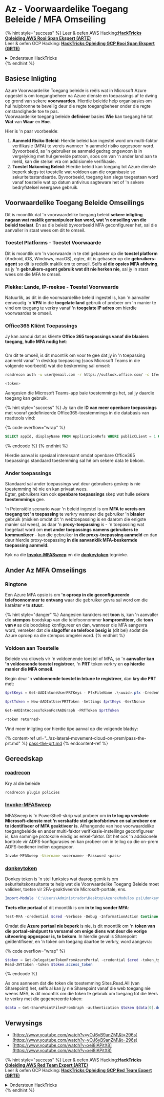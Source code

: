 # Az - Voorwaardelike Toegang Beleide / MFA Omseiling

{% hint style="success" %}
Leer & oefen AWS Hacking:<img src="../../../.gitbook/assets/image (1).png" alt="" data-size="line">[**HackTricks Opleiding AWS Rooi Span Ekspert (ARTE)**](https://training.hacktricks.xyz/courses/arte)<img src="../../../.gitbook/assets/image (1).png" alt="" data-size="line">\
Leer & oefen GCP Hacking: <img src="../../../.gitbook/assets/image (2).png" alt="" data-size="line">[**HackTricks Opleiding GCP Rooi Span Ekspert (GRTE)**<img src="../../../.gitbook/assets/image (2).png" alt="" data-size="line">](https://training.hacktricks.xyz/courses/grte)

<details>

<summary>Ondersteun HackTricks</summary>

* Kyk na die [**subskripsie planne**](https://github.com/sponsors/carlospolop)!
* **Sluit aan by die** 💬 [**Discord groep**](https://discord.gg/hRep4RUj7f) of die [**telegram groep**](https://t.me/peass) of **volg** ons op **Twitter** 🐦 [**@hacktricks\_live**](https://twitter.com/hacktricks\_live)**.**
* **Deel hacking truuks deur PRs in te dien na die** [**HackTricks**](https://github.com/carlospolop/hacktricks) en [**HackTricks Cloud**](https://github.com/carlospolop/hacktricks-cloud) github repos.

</details>
{% endhint %}

## Basiese Inligting

Azure Voorwaardelike Toegang beleide is reëls wat in Microsoft Azure opgestel is om toegangbeheer na Azure dienste en toepassings af te dwing op grond van sekere **voorwaardes**. Hierdie beleide help organisasies om hul hulpbronne te beveilig deur die regte toegangbeheer onder die regte omstandighede toe te pas.\
Voorwaardelike toegang beleide **definieer** basies **Wie** kan toegang hê tot **Wat** van **Waar** en **Hoe**.

Hier is 'n paar voorbeelde:

1. **Aanmeld Risiko Beleid**: Hierdie beleid kan ingestel word om multi-faktor verifikasie (MFA) te vereis wanneer 'n aanmeld risiko opgespoor word. Byvoorbeeld, as 'n gebruiker se aanmeld gedrag ongewoon is in vergelyking met hul gereelde patroon, soos om van 'n ander land aan te meld, kan die stelsel vra om addisionele verifikasie.
2. **Toestel Nakoming Beleid**: Hierdie beleid kan toegang tot Azure dienste beperk slegs tot toestelle wat voldoen aan die organisasie se sekuriteitsstandaarde. Byvoorbeeld, toegang kan slegs toegestaan word vanaf toestelle wat op datum antivirus sagteware het of 'n sekere bedryfstelsel weergawe gebruik.

## Voorwaardelike Toegang Beleide Omseilings

Dit is moontlik dat 'n voorwaardelike toegang beleid **sekere inligting nagaan wat maklik gemanipuleer kan word, wat 'n omseiling van die beleid toelaat**. En as die beleid byvoorbeeld MFA geconfigureer het, sal die aanvaller in staat wees om dit te omseil.

### Toestel Platforms - Toestel Voorwaarde

Dit is moontlik om 'n voorwaarde in te stel gebaseer op die **toestel platform** (Android, iOS, Windows, macOS), egter, dit is gebaseer op die **gebruikers-agent** so dit is redelik maklik om te omseil. Selfs **al die opsies MFA afdwing**, as jy 'n **gebruikers-agent gebruik wat dit nie herken nie**, sal jy in staat wees om die MFA te omseil.

### Plekke: Lande, IP-reekse - Toestel Voorwaarde

Natuurlik, as dit in die voorwaardelike beleid ingestel is, kan 'n aanvaller eenvoudig 'n **VPN** in die **toegelate land** gebruik of probeer om 'n manier te vind om toegang te verkry vanaf 'n **toegelate IP adres** om hierdie voorwaardes te omseil.

### Office365 Kliënt Toepassings

Jy kan aandui dat as kliënte **Office 365 toepassings vanaf die blaaiers toegang, hulle MFA nodig het**:

<figure><img src="../../../.gitbook/assets/image (318).png" alt=""><figcaption></figcaption></figure>

Om dit te omseil, is dit moontlik om voor te gee dat jy in 'n toepassing aanmeld vanaf 'n desktop toepassing (soos Microsoft Teams in die volgende voorbeeld) wat die beskerming sal omseil:
```bash
roadrecon auth -u user@email.com -r https://outlook.office.com/ -c 1fec8e78-bce4-4aaf-ab1b-5451cc387264 --tokrns-stdout

<token>
```
Aangesien die Microsoft Teams-app baie toestemmings het, sal jy daardie toegang kan gebruik.

{% hint style="success" %}
Jy kan die I**D van meer openbare toepassings** met vooraf gedefinieerde Office365-toestemmings in die databasis van roadtools vind:

{% code overflow="wrap" %}
```sql
SELECT appId, displayName FROM ApplicationRefs WHERE publicCLient = 1 ORDER BY displayName ASC
```
{% endcode %}
{% endhint %}

Hierdie aanval is spesiaal interessant omdat openbare Office365 toepassings standaard toestemming sal hê om sekere data te bekom.

### Ander toepassings

Standaard sal ander toepassings wat deur gebruikers geskep is nie toestemming hê nie en kan privaat wees.\
Egter, gebruikers kan ook **openbare** **toepassings** skep wat hulle sekere **toestemmings** gee.

'n Potensiële scenario waar 'n beleid ingestel is om **MFA te vereis om toegang tot 'n toepassing** te verkry wanneer die gebruiker 'n **blaaier** gebruik (miskien omdat dit 'n webtoepassing is en daarom die enigste manier sal wees), as daar 'n **proxy-toepassing** is - 'n toepassing wat toegelaat word om **met ander toepassings namens gebruikers te kommunikeer** - kan die gebruiker **in die proxy-toepassing aanmeld** en dan deur hierdie proxy-toepassing **in die aanvanklik MFA-beskermde toepassing aanmeld**.

Kyk na die [**Invoke-MFASweep**](az-conditional-access-policies-mfa-bypass.md#invoke-mfasweep) en die [**donkeytoken**](az-conditional-access-policies-mfa-bypass.md#donkeytoken) tegnieke.

## Ander Az MFA Omseilings

### Ringtone

Een Azure MFA opsie is om **'n oproep in die geconfigureerde telefoonnommer te ontvang** waar die gebruiker gevra sal word om die karakter `#` te **stuur**.

{% hint style="danger" %}
Aangesien karakters net **toon** is, kan 'n aanvaller die **stempos** boodskap van die telefoonnommer **kompromitteer**, die **toon van `#`** as die boodskap konfigureer en dan, wanneer die MFA aangevra word, verseker dat die **slagoffer se telefoon besig is** (dit bel) sodat die Azure oproep na die stempos omgelei word.
{% endhint %}

### Voldoen aan Toestelle

Beleide vra dikwels vir 'n voldoenende toestel of MFA, so 'n **aanvaller kan 'n voldoenende toestel registreer**, 'n **PRT** token verkry en **op hierdie manier die MFA omseil**.

Begin deur 'n **voldoenende toestel in Intune te registreer**, dan **kry die PRT** met:
```powershell
$prtKeys = Get-AADIntuneUserPRTKeys - PfxFileName .\<uuid>.pfx -Credentials $credentials

$prtToken = New-AADIntUserPRTToken -Settings $prtKeys -GertNonce

Get-AADIntAccessTokenForAADGraph -PRTToken $prtToken

<token returned>
```
Vind meer inligting oor hierdie tipe aanval op die volgende bladsy:

{% content-ref url="../az-lateral-movement-cloud-on-prem/pass-the-prt.md" %}
[pass-the-prt.md](../az-lateral-movement-cloud-on-prem/pass-the-prt.md)
{% endcontent-ref %}

## Gereedskap

### [roadrecon](https://github.com/dirkjanm/ROADtools)

Kry al die beleide
```bash
roadrecon plugin policies
```
### [Invoke-MFASweep](https://github.com/dafthack/MFASweep)

MFASweep is 'n PowerShell-skrip wat probeer om **in te log op verskeie Microsoft-dienste met 'n verskafde stel geloofsbriewe en sal probeer om te identifiseer of MFA geaktiveer is**. Afhangende van hoe voorwaardelike toegangbeleide en ander multi-faktor verifikasie-instellings geconfigureer is, kan sommige protokolle eindig as enkel-faktor. Dit het ook 'n addisionele kontrole vir ADFS-konfigurasies en kan probeer om in te log op die on-prem ADFS-bediener indien opgespoor.
```bash
Invoke-MFASweep -Username <username> -Password <pass>
```
### [donkeytoken](https://github.com/silverhack/donkeytoken)

Donkey token is 'n stel funksies wat daarop gemik is om sekuriteitskonsultante te help wat die Voorwaardelike Toegang Beleide moet valideer, toetse vir 2FA-geaktiveerde Microsoft-portale, ens.
```powershell
Import-Module 'C:\Users\Administrador\Desktop\Azure\Modulos ps1\donkeytoken' -Force
```
**Toets elke portaal** of dit moontlik is om **in te log sonder MFA**:
```powershell
Test-MFA -credential $cred -Verbose -Debug -InformationAction Continue
```
Omdat die **Azure** **portaal** **nie beperk** is nie, is dit moontlik om 'n **token van die portaal-eindpunt te versamel om enige diens wat deur die vorige uitvoering opgespoor is, te bekom**. In hierdie geval is Sharepoint geïdentifiseer, en 'n token om toegang daartoe te verkry, word aangevra:

{% code overflow="wrap" %}
```powershell
$token = Get-DelegationTokenFromAzurePortal -credential $cred -token_type microsoft.graph -extension_type Microsoft_Intune
Read-JWTtoken -token $token.access_token
```
{% endcode %}

As ons aanneem dat die token die toestemming Sites.Read.All (van Sharepoint) het, selfs al kan jy nie Sharepoint vanaf die web toegang nie weens MFA, is dit moontlik om die token te gebruik om toegang tot die lêers te verkry met die gegenereerde token:
```powershell
$data = Get-SharePointFilesFromGraph -authentication $token $data[0].downloadUrl
```
## Verwysings

* [https://www.youtube.com/watch?v=yOJ6yB9anZM\&t=296s](https://www.youtube.com/watch?v=yOJ6yB9anZM\&t=296s)
* [https://www.youtube.com/watch?v=xei8lAPitX8](https://www.youtube.com/watch?v=xei8lAPitX8)

{% hint style="success" %}
Leer & oefen AWS Hacking:<img src="../../../.gitbook/assets/image (1).png" alt="" data-size="line">[**HackTricks Opleiding AWS Red Team Expert (ARTE)**](https://training.hacktricks.xyz/courses/arte)<img src="../../../.gitbook/assets/image (1).png" alt="" data-size="line">\
Leer & oefen GCP Hacking: <img src="../../../.gitbook/assets/image (2).png" alt="" data-size="line">[**HackTricks Opleiding GCP Red Team Expert (GRTE)**<img src="../../../.gitbook/assets/image (2).png" alt="" data-size="line">](https://training.hacktricks.xyz/courses/grte)

<details>

<summary>Ondersteun HackTricks</summary>

* Kyk na die [**intekening planne**](https://github.com/sponsors/carlospolop)!
* **Sluit aan by die** 💬 [**Discord groep**](https://discord.gg/hRep4RUj7f) of die [**telegram groep**](https://t.me/peass) of **volg** ons op **Twitter** 🐦 [**@hacktricks\_live**](https://twitter.com/hacktricks\_live)**.**
* **Deel hacking truuks deur PRs in te dien na die** [**HackTricks**](https://github.com/carlospolop/hacktricks) en [**HackTricks Cloud**](https://github.com/carlospolop/hacktricks-cloud) github repos.

</details>
{% endhint %}
